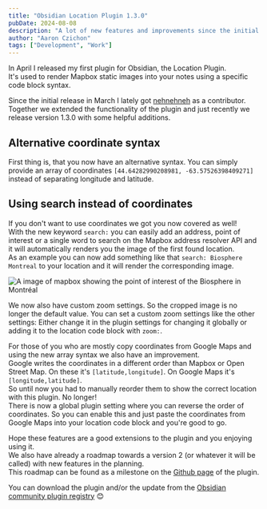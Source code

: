 ```yaml
---
title: "Obsidian Location Plugin 1.3.0"
pubDate: 2024-08-08
description: "A lot of new features and improvements since the initial release."
author: "Aaron Czichon"
tags: ["Development", "Work"]
---
```


In April I released my first plugin for Obsidian, the Location Plugin.  
It's used to render Mapbox static images into your notes using a specific code block syntax.

Since the initial release in March I lately got [nehnehneh](https://github.com/nehnehneh) as a contributor.  
Together we extended the functionality of the plugin and just recently we release version 1.3.0 with some helpful additions.

## Alternative coordinate syntax

First thing is, that you now have an alternative syntax. You can simply provide an array of coordinates `[44.64282990208981, -63.57526398409271]` instead of separating longitude and latitude.

## Using search instead of coordinates

If you don't want to use coordinates we got you now covered as well!  
With the new keyword `search:` you can easily add an address, point of interest or a single word to search on the Mapbox address resolver API and it will automatically renders you the image of the first found location.  
As an example you can now add something like that `search: Biosphere Montreal` to your location and it will render the corresponding image.

![A image of mapbox showing the point of interest of the Biosphere in Montréal](https://directus.aaronczichon.de/assets/fd02a0bc-3017-4f87-8260-4e69cb00962f.png)

We now also have custom zoom settings. So the cropped image is no longer the default value. You can set a custom zoom settings like the other settings: Either change it in the plugin settings for changing it globally or adding it to the location code block with `zoom:`.

For those of you who are mostly copy coordinates from Google Maps and using the new array syntax we also have an improvement.  
Google writes the coordinates in a different order than Mapbox or Open Street Map. On these it's `[latitude,longitude]`. On Google Maps it's `[longitude,latitude]`.  
So until now you had to manually reorder them to show the correct location with this plugin. No longer!  
There is now a global plugin setting where you can reverse the order of coordinates. So you can enable this and just paste the coordinates from Google Maps into your location code block and you're good to go.

Hope these features are a good extensions to the plugin and you enjoying using it.  
We also have already a roadmap towards a version 2 (or whatever it will be called) with new features in the planning.  
This roadmap can be found as a milestone on the [Github page](https://github.com/aaronczichon/obsidian-location-plugin) of the plugin.

You can download the plugin and/or the update from the [Obsidian community plugin registry](https://obsidian.md/plugins?id=mapbox-location) 😊
